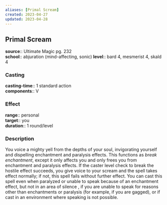 ```yaml
---
aliases: [Primal Scream]
created: 2023-04-27
updated: 2023-04-28
---
```


## Primal Scream

**source**:: Ultimate Magic pg. 232  
**school**:: abjuration (mind-affecting, sonic)
**level**:: bard 4, mesmerist 4, skald 4

### Casting

**casting-time**:: 1 standard action  
**components**:: V

### Effect

**range**:: personal  
**target**:: you  
**duration**:: 1 round/level

### Description

You voice a mighty yell from the depths of your soul, invigorating yourself and dispelling enchantment and paralysis effects. This functions as *break enchantment*, except it only affects you and only frees you from enchantment and paralysis effects. If the caster level check to break the hostile effect succeeds, you give voice to your scream and the spell takes effect normally; if not, this spell fails without further effect. You can cast this spell even when paralyzed or unable to speak because of an enchantment effect, but not in an area of silence , if you are unable to speak for reasons other than enchantments or paralysis (for example, if you are gagged), or if cast in an environment where speaking is not possible.
